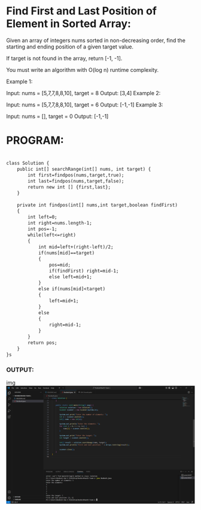 # Find First and Last Position of Element in Sorted Array:

Given an array of integers nums sorted in non-decreasing order, find the starting and ending position of a given target value.

If target is not found in the array, return [-1, -1].

You must write an algorithm with O(log n) runtime complexity.

 

Example 1:

Input: nums = [5,7,7,8,8,10], target = 8
Output: [3,4]
Example 2:

Input: nums = [5,7,7,8,8,10], target = 6
Output: [-1,-1]
Example 3:

Input: nums = [], target = 0
Output: [-1,-1]

# PROGRAM:
```

class Solution {
    public int[] searchRange(int[] nums, int target) {
        int first=findpos(nums,target,true);
        int last=findpos(nums,target,false);
        return new int [] {first,last};
    }

    private int findpos(int[] nums,int target,boolean findFirst)
    {
        int left=0;
        int right=nums.length-1;
        int pos=-1;
        while(left<=right)
        {
            int mid=left+(right-left)/2;
            if(nums[mid]==target)
            {
                pos=mid;
                if(findFirst) right=mid-1;
                else left=mid+1;  
            }
            else if(nums[mid]<target)
            {
                left=mid+1;
            }
            else
            {
                right=mid-1;
            }
        }
        return pos;
    }
}s

```

### OUTPUT:

img![image](Output.png)
